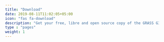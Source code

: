 ```yaml
---
title: "Download"
date: 2019-08-11T11:02:05+05:00
icon: "fas fa-download"
description: "Get your free, libre and open source copy of the GRASS GIS software"
type : "pages"
weight: 1
---
```







